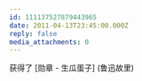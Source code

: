 ```yaml
---
id: 111137527879443965
date: 2011-04-13T23:45:00.000Z
reply: false
media_attachments: 0
---
```


获得了 [勋章 - 生瓜蛋子] (鲁迅故里) ​​​​

